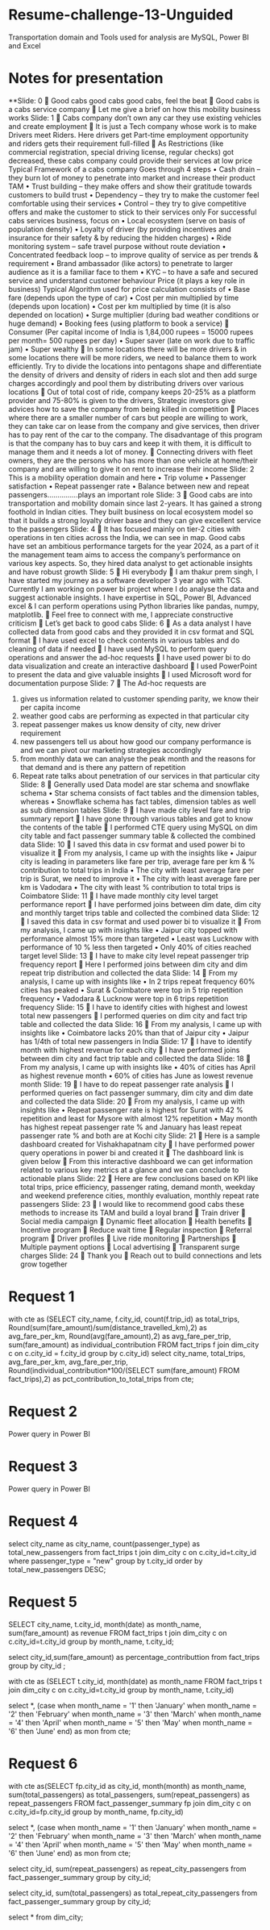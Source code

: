 # Resume-challenge-13-Unguided
Transportation domain and Tools used for analysis are MySQL, Power BI and Excel 
# Notes for presentation
**Slide: 0
	Good cabs good cabs good cabs, feel the beat
	Good cabs is a cabs service company 
	Let me give a brief on how this mobility business works
Slide: 1
	Cabs company don’t own any car they use existing vehicles and create employment
	It is just a Tech company whose work is to make Drivers meet Riders. Here drivers get Part-time employment opportunity and riders gets their requirement full-filled
	As Restrictions (like commercial registration, special driving license, regular checks) got decreased, these cabs company could provide their services at low price 
Typical Framework of a cabs company
	Goes through 4 steps
•	Cash drain – they burn lot of money to penetrate into market and increase their product TAM
•	Trust building – they make offers and show their gratitude towards customers to build trust
•	Dependency – they try to make the customer feel comfortable using their services
•	Control – they try to give competitive offers and make the customer to stick to their services only
For successful cabs services business, focus on
•	Local ecosystem (serve on basis of population density)
•	Loyalty of driver (by providing incentives and insurance for their safety & by reducing the hidden charges)
•	Ride monitoring system – safe travel purpose without route deviation
•	Concentrated feedback loop – to improve quality of service as per trends & requirement
•	Brand ambassador (like actors) to penetrate to larger audience as it is a familiar face to them
•	KYC – to have a safe and secured service and understand customer behaviour
Price (it plays a key role in business)
Typical Algorithm used for price calculation consists of
•	Base fare (depends upon the type of car)
•	Cost per min multiplied by time (depends upon location)
•	Cost per km multiplied by time (it is also depended on location)
•	Surge multiplier (during bad weather conditions or huge demand)
•	Booking fees (using platform to book a service)
	Consumer 
(Per capital income of India is 1,84,000 rupees = 15000 rupees per month= 500 rupees per day)
•	Super saver (late on work due to traffic jam)
•	Super wealthy
	In some locations there will be more drivers & in some locations there will be more riders, we need to balance them to work efficiently. Try to divide the locations into pentagons shape and differentiate the density of drivers and density of riders in each slot and then add surge charges accordingly and pool them by distributing drivers over various locations
	Out of total cost of ride, company keeps 20-25% as a platform provider and 75-80% is given to the drivers, Strategic investors give advices how to save the company from being killed in competition
	Places where there are a smaller number of cars but people are willing to work, they can take car on lease from the company and give services, then driver has to pay rent of the car to the company. The disadvantage of this program is that the company has to buy cars and keep it with them, it is difficult to manage them and it needs a lot of money.
	Connecting drivers with fleet owners, they are the persons who has more than one vehicle at home/their company and are willing to give it on rent to increase their income
Slide: 2
This is a mobility operation domain and here
•	Trip volume
•	Passenger satisfaction
•	Repeat passenger rate 
•	Balance between new and repeat passengers…………...plays an important role
Slide: 3
	Good cabs are into transportation and mobility domain since last 2-years. It has gained a strong foothold in Indian cities. They built business on local ecosystem model so that it builds a strong loyalty driver base and they can give excellent service to the passengers
Slide: 4
	It has focused mainly on tier-2 cities with operations in ten cities across the India, we can see in map. Good cabs have set an ambitious performance targets for the year 2024, as a part of it the management team aims to access the company’s performance on various key aspects. So, they hired data analyst to get actionable insights and have robust growth
Slide: 5
	Hi everybody
	I am thakur prem singh, I have started my journey as a software developer 3 year ago with TCS. Currently I am working on power bi project where I do analyse the data and suggest actionable insights. I have expertise in SQL, Power BI, Advanced excel & I can perform operations using Python libraries like pandas, numpy, matplotlib. 
	Feel free to connect with me, I appreciate constructive criticism
	Let’s get back to good cabs
Slide: 6
	As a data analyst I have collected data from good cabs and they provided it in csv format and SQL format
	I have used excel to check contents in various tables and do cleaning of data if needed
	I have used MySQL to perform query operations and answer the ad-hoc requests
	I have used power bi to do data visualization and create an interactive dashboard
	I used PowerPoint to present the data and give valuable insights
	I used Microsoft word for documentation purpose
Slide: 7
	The Ad-hoc requests are
1.	gives us information related to customer spending parity, we know their per capita income 
2.	weather good cabs are performing as expected in that particular city 
3.	repeat passenger makes us know density of city, new driver requirement 
4.	new passengers tell us about how good our company performance is and we can pivot our marketing strategies accordingly
5.	from monthly data we can analyse the peak month and the reasons for that demand and is there any pattern of repetition
6.	Repeat rate talks about penetration of our services in that particular city
Slide: 8
	Generally used Data model are star schema and snowflake schema
•	Star schema consists of fact tables and the dimension tables, whereas
•	Snowflake schema has fact tables, dimension tables as well as sub dimension tables
Slide: 9
	I have made city level fare and trip summary report
	I have gone through various tables and got to know the contents of the table
	I performed CTE query using MySQL on dim city table and fact passenger summary table & collected the combined data 
Slide: 10
	I saved this data in csv format and used power bi to visualize it
	From my analysis, I came up with the insights like
•	Jaipur city is leading in parameters like fare per trip, average fare per km & % contribution to total trips in India
•	The city with least average fare per trip is Surat, we need to improve it
•	The city with least average fare per km is Vadodara
•	The city with least % contribution to total trips is Coimbatore
Slide: 11
	I have made monthly city level target performance report
	I have performed joins between dim date, dim city and monthly target trips table and collected the combined data
Slide: 12
	I saved this data in csv format and used power bi to visualize it
	From my analysis, I came up with insights like
•	Jaipur city topped with performance almost 15% more than targeted
•	Least was Lucknow with performance of 10 % less then targeted
•	Only 40% of cities reached target level
Slide: 13
	I have to make city level repeat passenger trip frequency report
	Here I performed joins between dim city and dim repeat trip distribution and collected the data
Slide: 14
	From my analysis, I came up with insights like
•	In 2 trips repeat frequency 60% cities has peaked
•	Surat & Coimbatore were top in 5 trip repetition frequency
•	Vadodara & Lucknow were top in 6 trips repetition frequency
Slide: 15
	I have to identify cities with highest and lowest total new passengers
	I performed queries on dim city and fact trip table and collected the data
Slide: 16
	From my analysis, I came up with insights like
•	Coimbatore lacks 20% than that of Jaipur city
•	Jaipur has 1/4th of total new passengers in India
Slide: 17
	I have to identify month with highest revenue for each city
	I have performed joins between dim city and fact trip table and collected the data
Slide: 18
	From my analysis, I came up with insights like
•	40% of cities has April as highest revenue month
•	60% of cities has June as lowest revenue month
Slide: 19
	I have to do repeat passenger rate analysis
	I performed queries on fact passenger summary, dim city and dim date and collected the data
Slide: 20
	From my analysis, I came up with insights like
•	Repeat passenger rate is highest for Surat with 42 % repetition and least for Mysore with almost 12% repetition
•	May month has highest repeat passenger rate % and January has least repeat passenger rate % and both are at Kochi city
Slide: 21
	Here is a sample dashboard created for Vishakhapatnam city
	I have performed power query operations in power bi and created it
	The dashboard link is given below
	From this interactive dashboard we can get information related to various key metrics at a glance and we can conclude to actionable plans
Slide: 22
	Here are few conclusions based on KPI like total trips, price efficiency, passenger rating, demand month, weekday and weekend preference cities, monthly evaluation, monthly repeat rate passengers
Slide: 23
	I would like to recommend good cabs these methods to increase its TAM and build a loyal brand
	Train driver
	Social media campaign
	Dynamic fleet allocation
	Health benefits
	Incentive program
	Reduce wait time
	Regular inspection
	Referral program
	Driver profiles
	Live ride monitoring
	Partnerships
	Multiple payment options
	Local advertising
	Transparent surge charges
Slide: 24
	Thank you
	Reach out to build connections and lets grow together




















# Request 1
with cte as (SELECT 
		city_name, f.city_id, count(f.trip_id) as total_trips,
		Round(sum(fare_amount)/sum(distance_travelled_km),2) as avg_fare_per_km,
		Round(avg(fare_amount),2) as avg_fare_per_trip,
        sum(fare_amount) as individual_contribution
	FROM fact_trips f
    join dim_city c
		on c.city_id = f.city_id
	group by c.city_id)
    select city_name, total_trips, avg_fare_per_km, avg_fare_per_trip,
		Round(individual_contribution*100/(SELECT sum(fare_amount) FROM fact_trips),2) as pct_contribution_to_total_trips 
    from cte;
# Request 2
Power query in Power BI
# Request 3
Power query in Power BI
# Request 4
select 
	city_name as city_name,
    count(passenger_type) as total_new_passengers
from fact_trips t
	join dim_city c
		on c.city_id=t.city_id
	where passenger_type = "new" 
    group by t.city_id
    order by total_new_passengers DESC;
# Request 5
SELECT city_name,
	t.city_id, month(date) as month_name, sum(fare_amount) as revenue
FROM fact_trips t
	join dim_city c
    on c.city_id=t.city_id
group by month_name, t.city_id;

select city_id,sum(fare_amount) as percentage_contributtion 
    from fact_trips
    group by city_id ;
    
with cte as (SELECT
	t.city_id, month(date) as month_name
FROM fact_trips t
	join dim_city c
    on c.city_id=t.city_id
group by month_name, t.city_id)
 
 select *,
	(case 
		when month_name = '1' then 'January'
		when month_name = '2' then 'February'
		when month_name = '3' then 'March'
		when month_name = '4' then 'April'
		when month_name = '5' then 'May'
		when month_name = '6' then 'June'
        end) as mon from cte;
# Request 6
with cte as(SELECT
	fp.city_id as city_id, month(month) as month_name, 
    sum(total_passengers) as total_passengers,
    sum(repeat_passengers) as repeat_passengers
FROM fact_passenger_summary fp
	join dim_city c
    on c.city_id=fp.city_id
group by month_name, fp.city_id)

 select *,
	(case 
		when month_name = '1' then 'January'
		when month_name = '2' then 'February'
		when month_name = '3' then 'March'
		when month_name = '4' then 'April'
		when month_name = '5' then 'May'
		when month_name = '6' then 'June'
        end) as mon from cte;

select city_id, sum(repeat_passengers) as repeat_city_passengers from fact_passenger_summary group by city_id;

select city_id, sum(total_passengers) as total_repeat_city_passengers from fact_passenger_summary group by city_id;

select * from dim_city;

